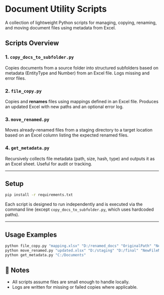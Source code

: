 # Document Utility Scripts

A collection of lightweight Python scripts for managing, copying, renaming, and moving document files using metadata from Excel.

## Scripts Overview

### 1. `copy_docs_to_subfolder.py`
Copies documents from a source folder into structured subfolders based on metadata (EntityType and Number) from an Excel file. Logs missing and error files.

### 2. `file_copy.py`
Copies and **renames** files using mappings defined in an Excel file. Produces an updated Excel with new paths and an optional error log.

### 3. `move_renamed.py`
Moves already-renamed files from a staging directory to a target location based on an Excel column listing the expected renamed files.

### 4. `get_metadata.py`
Recursively collects file metadata (path, size, hash, type) and outputs it as an Excel sheet. Useful for audit or tracking.

---

## Setup

```bash
pip install -r requirements.txt
```

Each script is designed to run independently and is executed via the command line (except `copy_docs_to_subfolder.py`, which uses hardcoded paths).

---

## Usage Examples

```bash
python file_copy.py "mapping.xlsx" "D:/renamed_docs" "OriginalPath" "NewFileName"
python move_renamed.py "updated.xlsx" "D:/staging" "D:/final" "NewFileName"
python get_metadata.py "C:/Documents"
```

## 🧠 Notes

- All scripts assume files are small enough to handle locally.
- Logs are written for missing or failed copies where applicable.
